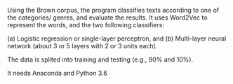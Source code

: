 Using the Brown corpus, the program classifies texts according to one of the categories/
genres, and evaluate the results. It uses Word2Vec to represent the words, and the two following classifiers:

(a) Logistic regression or single-layer perceptron, and
(b) Multi-layer neural network (about 3 or 5 layers with 2 or 3 units each).

The data is splited into training and testing (e.g., 90% and 10%).

It needs Anaconda and Python 3.6